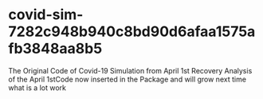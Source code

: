 # covid-sim-7282c948b940c8bd90d6afaa1575afb3848aa8b5
The Original Code of Covid-19 Simulation from April 1st Recovery
Analysis of the April 1stCode now inserted in the Package and will grow next time what is a lot work 
